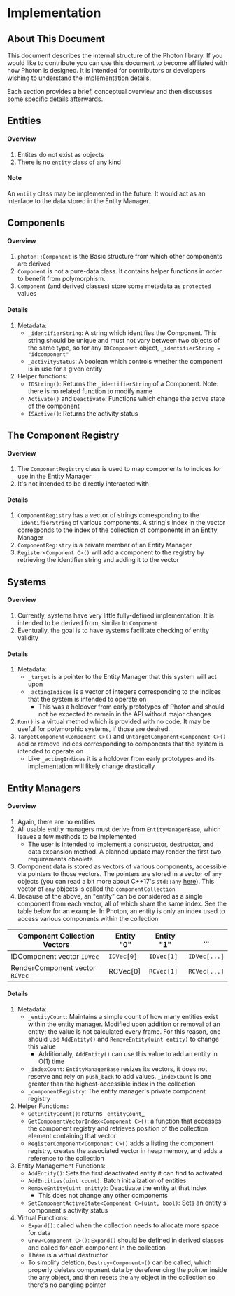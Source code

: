 # Implementation
## About This Document
This document describes the internal structure of the Photon library. If you
would like to contribute you can use this document to become affiliated with how
Photon is designed. It is intended for contributors or developers wishing to
understand the implementation details.

Each section provides a brief, conceptual overview and then discusses some
specific details afterwards.


## Entities
#### Overview
1. Entites do not exist as objects
2. There is no `entity` class of any kind

#### Note
An `entity` class may be implemented in the future. It would act as an interface
to the data stored in the Entity Manager.


## Components
#### Overview
1. `photon::Component` is the Basic structure from which other components are
   derived
2. `Component` is not a pure-data class. It contains helper functions in order
   to benefit from polymorphism.
3. `Component` (and derived classes) store some metadata as `protected` values

#### Details
1. Metadata:
    * `_identifierString`: A string which identifies the Component. This string
      should be unique and must not vary between two objects of the same type, so
      for any `IDComponent` object, `_identifierString = "idcomponent"`
    * `_activityStatus`: A boolean which controls whether the component is in use for
       a given entity 
2. Helper functions:
    * `IDString()`: Returns the `_identifierString` of a Component. Note: there
      is no related function to modify name
    * `Activate()` and `Deactivate`: Functions which change the active state of
      the component
    * `ISActive()`: Returns the activity status


## The Component Registry
#### Overview
1. The `ComponentRegistry` class is used to map components to indices for use
   in the Entity Manager
2. It's not intended to be directly interacted with

#### Details
1. `ComponentRegistry` has a vector of strings corresponding to the 
   `_identifierString` of various components. A string's index in the vector
   corresponds to the index of the collection of components in an Entity Manager
2. `ComponentRegistry` is a private member of an Entity Manager
3. `Register<Component C>()` will add a component to the registry by 
   retrieving the identifier string and adding it to the vector


## Systems
#### Overview
1. Currently, systems have very little fully-defined implementation. It is 
   intended to be derived from, similar to `Component`
2. Eventually, the goal is to have systems facilitate checking of entity 
   validity

#### Details
1. Metadata:
    * `_target` is a pointer to the Entity Manager that this system will act upon
    * `_actingIndices` is a vector of integers corresponding to the indices that
      the system is intended to operate on
        * This was a holdover from early prototypes of Photon and should not be
          expected to remain in the API without major changes
2. `Run()` is a virtual method which is provided with no code. It may be useful 
   for polymorphic systems, if those are desired.
3. `TargetComponent<Component C>()` and `UntargetComponent<Component C>()`
   add or remove indices corresponding to components that the system is intended
   to operate on
    * Like `_actingIndices` it is a holdover from early prototypes and its
      implementation will likely change drastically


## Entity Managers
#### Overview
1. Again, there are no entities
2. All usable entity managers must derive from `EntityManagerBase`, which leaves
   a few methods to be implemented
    * The user is intended to implement a constructor, destructor, and data 
      expansion method. A planned update may render the first two requirements
      obsolete
3. Component data is stored as vectors of various components, accessible via 
   pointers to those vectors. The pointers are stored in a vector of `any`
   objects (you can read a bit more about C++17's `std::any` [here][1]). This
   vector of `any` objects is called the `componentCollection`
4. Because of the above, an "entity" can be considered as a single component
   from each vector, all of which share the same index. See the table below for
   an example. In Photon, an entity is only an index used to access various 
   components within the collection

| Component Collection Vectors   	| Entity "0" 	| Entity "1" 	| ...          	|
|--------------------------------	|------------	|------------	|--------------	|
| IDComponent vector `IDVec`     	| `IDVec[0]` 	| `IDVec[1]` 	| `IDVec[...]` 	|
| RenderComponent vector `RCVec` 	| RCVec[0]   	| `RCVec[1]` 	| `RCVec[...]` 	|

#### Details
1. Metadata:
    * `_entityCount`: Maintains a simple count of how many entities exist 
      within the entity manager. Modified upon addition or removal of an entity;
      the value is not calculated every frame. For this reason, one should use
      `AddEntity()` and `RemoveEntity(uint entity)` to change this value
        * Additionally, `AddEntity()` can use this value to add an entity in
          O(1) time
    * `_indexCount`: `EntityManagerBase` resizes its vectors, it does not
      reserve and rely on `push_back` to add values. `_indexCount` is one 
      greater than the highest-accessible index in the collection
    * `_componentRegistry`: The entity manager's private component registry
2. Helper Functions:
    * `GetEntityCount()`: returns `_entityCount`_
    * `GetComponentVectorIndex<Component C>()`: a function that accesses the
      component registry and retrieves position of the collection element 
      containing that vector
    * `RegisterComponent<Component C>()` adds a listing the component registry,
      creates the associated vector in heap memory, and adds a reference to the
      collection
3. Entity Management Functions:
    * `AddEntity()`: Sets the first deactivated entity it can find to activated
    * `AddEntities(uint count)`: Batch initialization of entities
    * `RemoveEntity(uint enitty)`: Deactivate the entity at that index
        * This does not change any other components
    * `SetComponentActiveState<Component C>(uint, bool)`: Sets an entity's
      component's activity status
4. Virtual Functions:
    * `Expand()`: called when the collection needs to allocate more space for
      data
    * `Grow<Component C>()`: `Expand()` should be defined in derived classes
      and called for each component in the collection
    * There is a virtual destructor
    * To simplify deletion, `Destroy<Component>()` can be called, which 
      properly deletes component data by dereferencing the pointer inside the
      any object, and then resets the `any` object in the collection so there's
      no dangling pointer


[1]: http://en.cppreference.com/w/cpp/utility/any